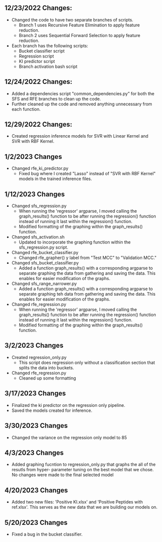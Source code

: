 ## 12/23/2022 Changes:
- Changed the code to have two separate branches of scripts.
    * Branch 1 uses Recursive Feature Elimination to apply feature reduction.
    * Branch 2 uses Sequential Forward Selection to apply feature reduction.
- Each branch has the following scripts:
    * Bucket classifier script
    * Regression script
    * KI predictor script
    * Branch activation bash script

## 12/24/2022 Changes:
- Added a dependencies script "common_dependencies.py" for both the SFS and RFE branches to clean up the code.
- Further cleaned up the code and removed anything unnecessary from each function.

## 12/29/2022 Changes:
- Created regression inference models for SVR with Linear Kernel and SVR with RBF Kernel.

## 1/2/2023 Changes
- Changed rfe_ki_predictor.py
    * Fixed bug where I created "Lasso" instead of "SVR with RBF Kernel" models in the trained inference files.

## 1/12/2023 Changes
- Changed sfs_regression.py
    * When running the 'regressor' argparse, I moved calling the graph_results() function to be after running the regression() function instead of running it last within the regression() function.
    * Modified formatting of the graphing within the graph_results() function.
- Changed sfs_activation.sh
    * Updated to incorporate the graphing function within the sfs_regression.py script.
- Changed rfe_bucket_classifier.py
    * Changed rfe_grapher() y label from "Test MCC" to "Validation MCC."
- Changed sfs_bucket_classifier.py
    * Added a function graph_results() with a corresponding argparse to separate graphing the data from gathering and saving the data.  This enables for easier modification of the graphs.
- Changed sfs_range_narrower.py
    * Added a function graph_results() with a corresponding argparse to separate graphing teh data from gathering and saving the data.  This enables for easier modification of the graphs.
- Changed rfe_regression.py
    * When running the 'regressor' argparse, I moved calling the graph_results() function to be after running the regression() function instead of running it last within the regression() function.
    * Modified formatting of the graphing within the graph_results() function.

## 3/2/2023 Changes
- Created regression_only.py
    * This script does regression only without a classification section that splits the data into buckets.
- Changed rfe_regression.py
    * Cleaned up some formatting
    
## 3/17/2023 Changes
- Finalized the ki predictor on the regression only pipeline.
- Saved the models created for inference.

## 3/30/2023 Changes
- Changed the variance on the regression only model to 85

## 4/3/2023 Changes
- Added graphing fucntion to regression_only.py that graphs the all of the resutls from hyper-
    parameter tuning on the best model that we chose.  No changes were made to the final selected
    model

## 4/20/2023 Changes
- Added two new files:  'Positive KI.xlsx' and 'Positive Peptides with ref.xlsx'.  This serves as
    the new data that we are building our models on.

## 5/20/2023 Changes
- Fixed a bug in the bucket classifier.